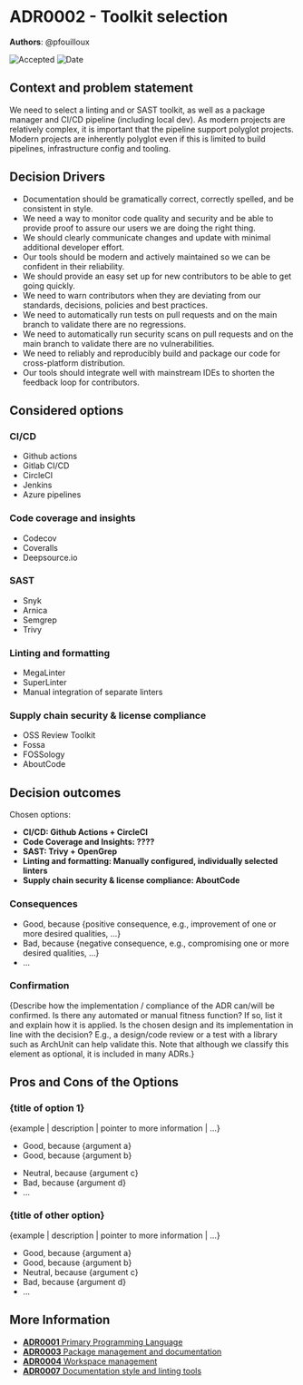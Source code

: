 # ADR0002 - Toolkit selection

**Authors**: @pfouilloux

![Accepted](https://img.shields.io/badge/status-accepted-success) ![Date](https://img.shields.io/badge/Date-20_Dec_2024-lightblue)

## Context and problem statement

We need to select a linting and or SAST toolkit, as well as a package manager and CI/CD pipeline (including local dev).
As modern projects are relatively complex, it is important that the pipeline support polyglot projects.
Modern projects are inherently polyglot even if this is limited to build pipelines, infrastructure config and tooling.

## Decision Drivers

* Documentation should be gramatically correct, correctly spelled, and be consistent in style.
* We need a way to monitor code quality and security and be able to provide proof to assure our users we are doing the right thing.
* We should clearly communicate changes and update with minimal additional developer effort.
* Our tools should be modern and actively maintained so we can be confident in their reliability.
* We should provide an easy set up for new contributors to be able to get going quickly.
* We need to warn contributors when they are deviating from our standards, decisions, policies and best practices.
* We need to automatically run tests on pull requests and on the main branch to validate there are no regressions.
* We need to automatically run security scans on pull requests and on the main branch to validate there are no vulnerabilities.
* We need to reliably and reproducibly build and package our code for cross-platform distribution.
* Our tools should integrate well with mainstream IDEs to shorten the feedback loop for contributors.

## Considered options

### CI/CD

* Github actions
* Gitlab CI/CD
* CircleCI
* Jenkins
* Azure pipelines

### Code coverage and insights

* Codecov
* Coveralls
* Deepsource.io

### SAST

* Snyk
* Arnica
* Semgrep
* Trivy

### Linting and formatting

* MegaLinter
* SuperLinter
* Manual integration of separate linters

### Supply chain security & license compliance

* OSS Review Toolkit
* Fossa
* FOSSology
* AboutCode

## Decision outcomes

Chosen options:

* **CI/CD: Github Actions + CircleCI**
* **Code Coverage and Insights: ????**
* **SAST: Trivy + OpenGrep**
* **Linting and formatting: Manually configured, individually selected linters**
* **Supply chain security & license compliance: AboutCode**

<!-- This is an optional element. Feel free to remove. -->
### Consequences

* Good, because {positive consequence, e.g., improvement of one or more desired qualities, …}
* Bad, because {negative consequence, e.g., compromising one or more desired qualities, …}
* … <!-- numbers of consequences can vary -->

<!-- This is an optional element. Feel free to remove. -->
### Confirmation

{Describe how the implementation / compliance of the ADR can/will be confirmed. Is there any automated or manual fitness function? If so, list it and explain how it is applied. Is the chosen design and its implementation in line with the decision? E.g., a design/code review or a test with a library such as ArchUnit can help validate this. Note that although we classify this element as optional, it is included in many ADRs.}

<!-- This is an optional element. Feel free to remove. -->
## Pros and Cons of the Options

### {title of option 1}

<!-- This is an optional element. Feel free to remove. -->
{example | description | pointer to more information | …}

* Good, because {argument a}
* Good, because {argument b}
<!-- use "neutral" if the given argument weights neither for good nor bad -->
* Neutral, because {argument c}
* Bad, because {argument d}
* … <!-- numbers of pros and cons can vary -->

### {title of other option}

{example | description | pointer to more information | …}

* Good, because {argument a}
* Good, because {argument b}
* Neutral, because {argument c}
* Bad, because {argument d}
* …

## More Information

* [**ADR0001** Primary Programming Language](ADR0001-primary-programming-language.md)
* [**ADR0003** Package management and documentation](ADR0003-package-management-and-documentation.md)
* [**ADR0004** Workspace management](ADR0004-workspace-management.md)
* [**ADR0007** Documentation style and linting tools](ADR0007-doc-style.md)
